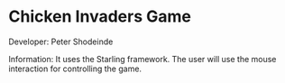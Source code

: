 # Chicken Invaders Game 

Developer: Peter Shodeinde

Information: It uses the Starling framework. The user will use the mouse interaction for controlling the game. 
